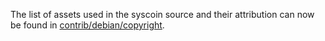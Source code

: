 ﻿The list of assets used in the syscoin source and their attribution can now be found in [contrib/debian/copyright](../contrib/debian/copyright).
